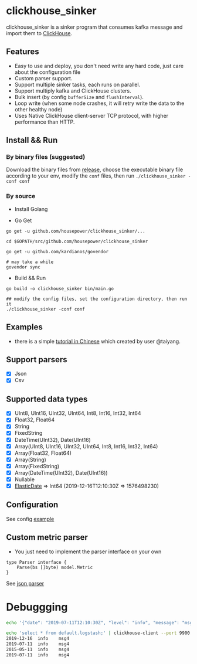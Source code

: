 # clickhouse_sinker

clickhouse_sinker is a sinker program that consumes kafka message and import them to [ClickHouse](https://clickhouse.yandex/).

## Features

* Easy to use and deploy, you don't need write any hard code, just care about the configuration file
* Custom parser support.
* Support multiple sinker tasks, each runs on parallel.
* Support multiply kafka and ClickHouse clusters.
* Bulk insert (by config `bufferSize` and `flushInterval`).
* Loop write (when some node crashes, it will retry write the data to the other healthy node)
* Uses Native ClickHouse client-server TCP protocol, with higher performance than HTTP.

## Install && Run

### By binary files (suggested)

Download the binary files from [release](https://github.com/housepower/clickhouse_sinker/releases), choose the executable binary file according to your env, modify the `conf` files, then run ` ./clickhouse_sinker -conf conf  `

### By source

* Install Golang

* Go Get

```
go get -u github.com/housepower/clickhouse_sinker/...

cd $GOPATH/src/github.com/housepower/clickhouse_sinker

go get -u github.com/kardianos/govendor

# may take a while
govendor sync
```

* Build && Run
```
go build -o clickhouse_sinker bin/main.go

## modify the config files, set the configuration directory, then run it
./clickhouse_sinker -conf conf
```

## Examples

* there is a simple [tutorial in Chinese](https://note.youdao.com/ynoteshare1/index.html?id=c4b4a84a08e2312da6c6d733a5074c7a&type=note) which created by user @taiyang.

## Support parsers

* [x] Json
* [x] Csv

## Supported data types

* [x] UInt8, UInt16, UInt32, UInt64, Int8, Int16, Int32, Int64
* [x] Float32, Float64
* [x] String
* [x] FixedString
* [x] DateTime(UInt32), Date(UInt16)
* [x] Array(UInt8, UInt16, UInt32, UInt64, Int8, Int16, Int32, Int64)
* [x] Array(Float32, Float64)
* [x] Array(String)
* [x] Array(FixedString)
* [x] Array(DateTime(UInt32), Date(UInt16))
* [x] Nullable
* [x] [ElasticDate](https://www.elastic.co/guide/en/elasticsearch/reference/current/date.html) => Int64 (2019-12-16T12:10:30Z => 1576498230)

## Configuration

See config [example](./conf/config.json)

## Custom metric parser

* You just need to implement the parser interface on your own

```
type Parser interface {
	Parse(bs []byte) model.Metric
}
```
See [json parser](./parser/json.go)

# Debuggging 

```bash
echo '{"date": "2019-07-11T12:10:30Z", "level": "info", "message": "msg4"}' | kafkacat -b 127.0.0.1:9093 -P -t logstash

echo 'select * from default.logstash;' | clickhouse-client --port 9900
2019-12-16	info	msg4
2019-07-11	info	msg4
2015-05-11	info	msg4
2019-07-11	info	msg4

```